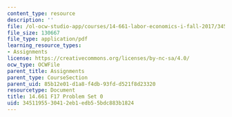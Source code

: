```yaml
---
content_type: resource
description: ''
file: /ol-ocw-studio-app/courses/14-661-labor-economics-i-fall-2017/3451195530412eb1edb55bdc883b1824_MIT14_661F17_pset0.pdf
file_size: 130667
file_type: application/pdf
learning_resource_types:
- Assignments
license: https://creativecommons.org/licenses/by-nc-sa/4.0/
ocw_type: OCWFile
parent_title: Assignments
parent_type: CourseSection
parent_uid: 85b12e01-d1a8-f4db-93fd-d521f8d23320
resourcetype: Document
title: 14.661 F17 Problem Set 0
uid: 34511955-3041-2eb1-edb5-5bdc883b1824
---
```

